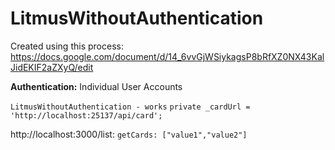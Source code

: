 # LitmusWithoutAuthentication

Created using this process: https://docs.google.com/document/d/14_6vvGjWSiykagsP8bRfXZ0NX43KalJidEKIF2aZXyQ/edit

**Authentication:** Individual User Accounts

`LitmusWithoutAuthentication - works`
`private _cardUrl = 'http://localhost:25137/api/card';`
    
http://localhost:3000/list:
`getCards: ["value1","value2"]`
